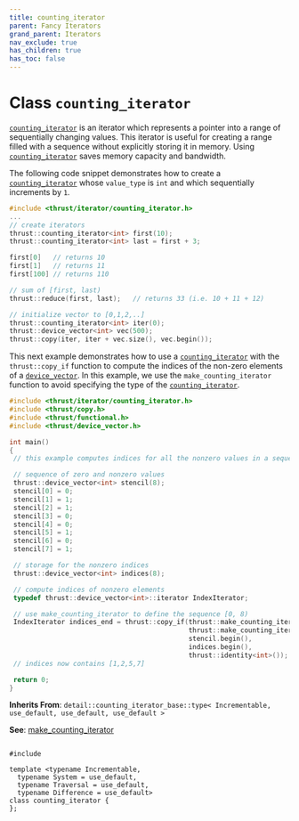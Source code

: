 ```yaml
---
title: counting_iterator
parent: Fancy Iterators
grand_parent: Iterators
nav_exclude: true
has_children: true
has_toc: false
---
```


# Class `counting_iterator`

<code><a href="/api/classes/classcounting__iterator.html">counting&#95;iterator</a></code> is an iterator which represents a pointer into a range of sequentially changing values. This iterator is useful for creating a range filled with a sequence without explicitly storing it in memory. Using <code><a href="/api/classes/classcounting__iterator.html">counting&#95;iterator</a></code> saves memory capacity and bandwidth.

The following code snippet demonstrates how to create a <code><a href="/api/classes/classcounting__iterator.html">counting&#95;iterator</a></code> whose <code>value&#95;type</code> is <code>int</code> and which sequentially increments by <code>1</code>.



```cpp
#include <thrust/iterator/counting_iterator.h>
...
// create iterators
thrust::counting_iterator<int> first(10);
thrust::counting_iterator<int> last = first + 3;

first[0]   // returns 10
first[1]   // returns 11
first[100] // returns 110

// sum of [first, last)
thrust::reduce(first, last);   // returns 33 (i.e. 10 + 11 + 12)

// initialize vector to [0,1,2,..]
thrust::counting_iterator<int> iter(0);
thrust::device_vector<int> vec(500);
thrust::copy(iter, iter + vec.size(), vec.begin());
```

This next example demonstrates how to use a <code><a href="/api/classes/classcounting__iterator.html">counting&#95;iterator</a></code> with the <code>thrust::copy&#95;if</code> function to compute the indices of the non-zero elements of a <code><a href="/api/classes/classdevice__vector.html">device&#95;vector</a></code>. In this example, we use the <code>make&#95;counting&#95;iterator</code> function to avoid specifying the type of the <code><a href="/api/classes/classcounting__iterator.html">counting&#95;iterator</a></code>.



```cpp
#include <thrust/iterator/counting_iterator.h>
#include <thrust/copy.h>
#include <thrust/functional.h>
#include <thrust/device_vector.h>

int main()
{
 // this example computes indices for all the nonzero values in a sequence

 // sequence of zero and nonzero values
 thrust::device_vector<int> stencil(8);
 stencil[0] = 0;
 stencil[1] = 1;
 stencil[2] = 1;
 stencil[3] = 0;
 stencil[4] = 0;
 stencil[5] = 1;
 stencil[6] = 0;
 stencil[7] = 1;

 // storage for the nonzero indices
 thrust::device_vector<int> indices(8);

 // compute indices of nonzero elements
 typedef thrust::device_vector<int>::iterator IndexIterator;

 // use make_counting_iterator to define the sequence [0, 8)
 IndexIterator indices_end = thrust::copy_if(thrust::make_counting_iterator(0),
                                             thrust::make_counting_iterator(8),
                                             stencil.begin(),
                                             indices.begin(),
                                             thrust::identity<int>());
 // indices now contains [1,2,5,7]

 return 0;
}
```

**Inherits From**:
`detail::counting_iterator_base::type< Incrementable, use_default, use_default, use_default >`

**See**:
<a href="/api/groups/group__fancyiterator.html#function-make_counting_iterator">make_counting_iterator</a>

<code class="doxybook">
<span>#include <thrust/iterator/counting_iterator.h></span><br>
<span>template &lt;typename Incrementable,</span>
<span>&nbsp;&nbsp;typename System = use&#95;default,</span>
<span>&nbsp;&nbsp;typename Traversal = use&#95;default,</span>
<span>&nbsp;&nbsp;typename Difference = use&#95;default&gt;</span>
<span>class counting&#95;iterator {</span>
<span>};</span>
</code>

